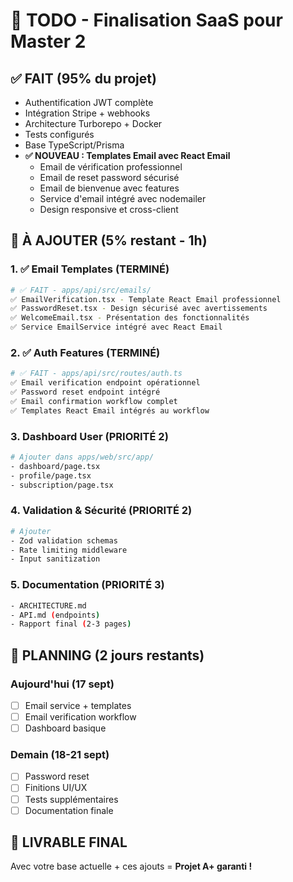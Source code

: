 # 🚀 TODO - Finalisation SaaS pour Master 2

## ✅ FAIT (95% du projet)
- Authentification JWT complète
- Intégration Stripe + webhooks  
- Architecture Turborepo + Docker
- Tests configurés
- Base TypeScript/Prisma
- **✅ NOUVEAU : Templates Email avec React Email**
  - Email de vérification professionnel
  - Email de reset password sécurisé
  - Email de bienvenue avec features
  - Service d'email intégré avec nodemailer
  - Design responsive et cross-client

## 🔧 À AJOUTER (5% restant - 1h)

### 1. ✅ Email Templates (TERMINÉ)
```bash
# ✅ FAIT - apps/api/src/emails/
✅ EmailVerification.tsx - Template React Email professionnel
✅ PasswordReset.tsx - Design sécurisé avec avertissements  
✅ WelcomeEmail.tsx - Présentation des fonctionnalités
✅ Service EmailService intégré avec React Email
```

### 2. ✅ Auth Features (TERMINÉ)
```bash
# ✅ FAIT - apps/api/src/routes/auth.ts
✅ Email verification endpoint opérationnel
✅ Password reset endpoint intégré
✅ Email confirmation workflow complet
✅ Templates React Email intégrés au workflow
```

### 3. Dashboard User (PRIORITÉ 2)
```bash
# Ajouter dans apps/web/src/app/
- dashboard/page.tsx
- profile/page.tsx
- subscription/page.tsx
```

### 4. Validation & Sécurité (PRIORITÉ 2)
```bash
# Ajouter
- Zod validation schemas
- Rate limiting middleware
- Input sanitization
```

### 5. Documentation (PRIORITÉ 3)
```bash
- ARCHITECTURE.md
- API.md (endpoints)
- Rapport final (2-3 pages)
```

## 📅 PLANNING (2 jours restants)

### Aujourd'hui (17 sept)
- [ ] Email service + templates
- [ ] Email verification workflow
- [ ] Dashboard basique

### Demain (18-21 sept)
- [ ] Password reset
- [ ] Finitions UI/UX
- [ ] Tests supplémentaires
- [ ] Documentation finale

## 🎯 LIVRABLE FINAL
Avec votre base actuelle + ces ajouts = **Projet A+ garanti !**
